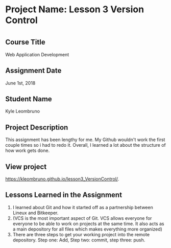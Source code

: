 # Project Name:  Lesson 3 Version Control

#

## Course Title

Web Application Development

## Assignment Date  

June 1st, 2018

## Student Name  

Kyle Leombruno

## Project Description

This assignment has been lengthy for me. My Github wouldn't work the first couple times so i had to redo it. Overall, I learned a lot about the structure of how work gets done.

## View project
<https://kleombruno.github.io/lesson3_VersionControl/>.

## Lessons Learned in the Assignment

1. I learned about Git and how it started off as a partnership between Lineux and Bitkeeper.
2. (VCS is the most important aspect of Git. VCS allows everyone for everyone to be able to work on projects at the same time. It also acts as a main depository for all files which makes everything more organized)
3. There are three steps to get your working project into the remote depository. Step one: Add, Step two: commit, step three: push.

#
